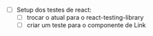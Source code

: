- [ ] Setup dos testes de react:
    - [ ] trocar o atual para o react-testing-library
    - [ ] criar um teste para o componente de Link
